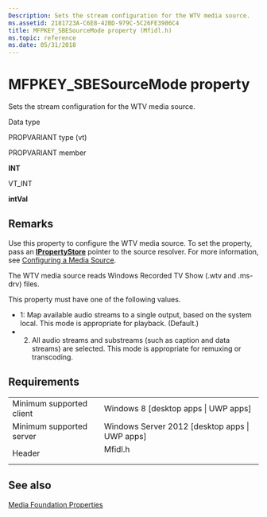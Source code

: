 ```yaml
---
Description: Sets the stream configuration for the WTV media source.
ms.assetid: 2181723A-C6E8-42BD-979C-5C26FE3986C4
title: MFPKEY_SBESourceMode property (Mfidl.h)
ms.topic: reference
ms.date: 05/31/2018
---
```


# MFPKEY\_SBESourceMode property

Sets the stream configuration for the WTV media source.



Data type

PROPVARIANT type (vt)

PROPVARIANT member

**INT**

VT\_INT

**intVal**



## Remarks

Use this property to configure the WTV media source. To set the property, pass an [**IPropertyStore**](https://msdn.microsoft.com/library/Bb761474(v=VS.85).aspx) pointer to the source resolver. For more information, see [Configuring a Media Source](configuring-a-media-source.md).

The WTV media source reads Windows Recorded TV Show (.wtv and .ms-drv) files.

This property must have one of the following values.

-   1: Map available audio streams to a single output, based on the system local. This mode is appropriate for playback. (Default.)
-   2. All audio streams and substreams (such as caption and data streams) are selected. This mode is appropriate for remuxing or transcoding.

## Requirements



|                                     |                                                                                    |
|-------------------------------------|------------------------------------------------------------------------------------|
| Minimum supported client<br/> | Windows 8 \[desktop apps \| UWP apps\]<br/>                                  |
| Minimum supported server<br/> | Windows Server 2012 \[desktop apps \| UWP apps\]<br/>                        |
| Header<br/>                   | <dl> <dt>Mfidl.h</dt> </dl> |



## See also

<dl> <dt>

[Media Foundation Properties](media-foundation-properties.md)
</dt> </dl>

 

 




